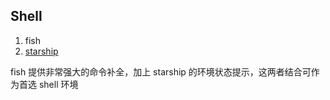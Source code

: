 ## Shell

1. fish
2. [starship](https://starship.rs/) 


fish 提供非常强大的命令补全，加上 starship 的环境状态提示，这两者结合可作为首选 shell 环境
